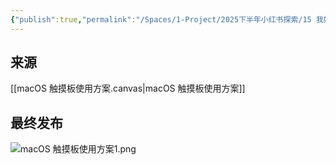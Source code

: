 ```yaml
---
{"publish":true,"permalink":"/Spaces/1-Project/2025下半年小红书探索/15 我奶奶用了都说丝滑的mac触控板配置方案.md","created":"2025-07-22","modified":"2025-07-24","cssclasses":""}
---
```



## 来源

[[macOS 触摸板使用方案.canvas|macOS 触摸板使用方案]]

## 最终发布

![macOS 触摸板使用方案1.png](https://pub-pic.oldwinter.top/2025/07/e23a3834c066ab3a5114be9db0266522.png)

